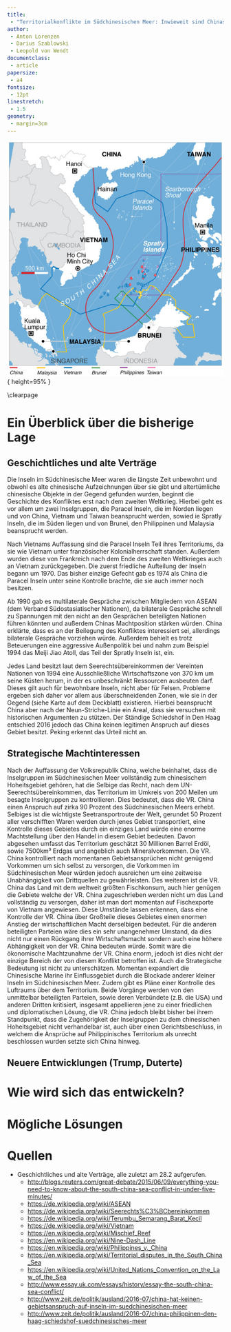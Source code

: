 ```yaml
---
title: 
 - "Territorialkonflikte im Südchinesischen Meer: Inwieweit sind Chinas Ansprüche gerechtfertigt?"
author:
 - Anton Lorenzen
 - Darius Szablowski
 - Leopold von Wendt
documentclass:
 - article
papersize:
 - a4
fontsize:
 - 12pt
linestretch:
 - 1.5
geometry: 
 - margin=3cm
---
```


![Die Gebietsansprüche im Südchinesischen Meer](South_China_Sea_claims_map.jpg){ height=95% }

\clearpage

# Ein Überblick über die bisherige Lage

## Geschichtliches und alte Verträge

Die Inseln im Südchinesische Meer waren die längste Zeit unbewohnt und 
obwohl es alte chinesische Aufzeichnungen über sie gibt und altertümliche chinesische
Objekte in der Gegend gefunden wurden, beginnt die Geschichte des Konfliktes erst nach dem
zweiten Weltkrieg. Hierbei geht es vor allem um zwei Inselgruppen, die Paracel Inseln,
die im Norden liegen und von China, Vietnam und Taiwan beansprucht werden, sowied ie Spratly Inseln, die im Süden liegen und von Brunei, den Philippinen und Malaysia beansprucht werden.

Nach Vietnams Auffassung sind die Paracel Inseln Teil ihres Territoriums, da sie wie
Vietnam unter französischer Kolonialherrschaft standen. Außerdem wurden diese von Frankreich
nach dem Ende des zweiten Weltkrieges auch an Vietnam zurückgegeben. 
Die zuerst friedliche Aufteilung der Inseln begann um 1970. Das bisher einzige Gefecht
gab es 1974 als China die Paracel Inseln unter seine Kontrolle brachte, 
die sie auch immer noch besitzen.

Ab 1990 gab es multilaterale Gespräche zwischen Mitgliedern von ASEAN (dem Verband 
Südostasiatischer Nationen), da bilaterale Gespräche schnell zu Spannungen
mit den nicht an den Gesprächen beteiligten Nationen führen könnten und
außerdem Chinas Machtposition stärken würden. China erklärte, dass es an der 
Beilegung des Konfliktes interessiert sei, allerdings bilaterale Gespräche vorziehen würde.
Außerdem behielt es trotz Beteuerungen eine aggressive Außenpolitik bei und nahm zum Beispiel
1994 das Meiji Jiao Atoll, das Teil der Spratly Inseln ist, ein.

Jedes Land besitzt laut dem Seerechtsübereinkommen der Vereinten Nationen von 1994 eine 
Ausschließliche Wirtschaftszone von 370 km um seine Küsten herum,
in der es unbeschränkt Ressourcen ausbeuten darf.
Dieses gilt auch für bewohnbare Inseln, nicht aber für Felsen.
Probleme ergeben sich daher vor allem aus überschneidenden Zonen, wie sie in der Gegend
(siehe Karte auf dem Deckblatt) existieren. Hierbei beansprucht China aber nach der 
Neun-Striche-Linie ein Areal, dass sie versuchen mit historischen Argumenten zu stützen.
Der Ständige Schiedshof in Den Haag entschied 2016 jedoch das China keinen 
legitimen Anspruch auf dieses Gebiet besitzt. Peking erkennt das Urteil nicht an.

## Strategische Machtinteressen
 
Nach der Auffassung der Volksrepublik China, welche beinhaltet, dass die 
Inselgruppen im Südchinesischen Meer vollständig zum chinesischem Hoheitsgebiet 
gehören, hat die Selbige das Recht, nach dem UN-Seerechtsübereinkommen, das 
Territorium im Umkreis von 200 Meilen um besagte Inselgruppen zu kontrollieren. 
Dies bedeutet, dass die VR. China einen Anspruch auf zirka 90 Prozent des 
Südchinesischen Meers erhebt. Selbiges ist die wichtigste Seetransportroute der 
Welt, gerundet 50 Prozent aller verschifften Waren werden durch jenes Gebiet 
transportiert, eine Kontrolle dieses Gebietes durch ein einziges Land würde eine 
enorme Machtstellung über den Handel in diesem Gebiet bedeuten. Davon 
abgesehen umfasst    das Territorium geschätzt 30 Millionen Barrel Erdöl, sowie 
7500km³ Erdgas und angeblich auch Mineralvorkommen. Die VR. China kontrolliert 
nach momentanen Gebietsansprüchen nicht genügend Vorkommen um sich selbst 
zu versorgen, die Vorkommen im Südchinesischen Meer würden jedoch ausreichen 
um eine zeitweise Unabhängigkeit von Drittquellen zu gewährleisten. Des weiteren 
ist die VR. China das Land mit dem weltweit größten Fischkonsum, auch hier 
genügen die Gebiete welche der VR. China zugeschrieben werden nicht um das 
Land vollständig zu versorgen, daher ist man dort momentan auf Fischexporte von 
Vietnam angewiesen. Diese Umstände lassen erkennen, dass eine Kontrolle der VR.
China über Großteile dieses Gebietes einen enormen Anstieg der wirtschaftlichen 
Macht derselbigen bedeutet. Für die anderen beteiligten Parteien wäre dies ein sehr 
unangenehmer Umstand, da dies nicht nur einen Rückgang ihrer Wirtschaftsmacht 
sondern auch eine höhere Abhängigkeit von der VR. China bedeuten würde. Somit 
wäre die ökonomische Machtzunahme der VR. China enorm, jedoch ist dies nicht der
einzige Bereich der von diesem Konflikt betroffen ist. Auch die Strategische 
Bedeutung ist nicht zu unterschätzen. Momentan expandiert die Chinesische Marine 
ihr Einflussgebiet durch die Blockade anderer kleiner Inseln im Südchinesischen 
Meer. Zudem gibt es Pläne einer Kontrolle des Luftraums über dem Territorium. 
Beide Vorgänge werden von den unmittelbar beteiligten Parteien, sowie deren 
Verbündete (z.B. die USA) und anderen Dritten kritisiert, insgesamt appellieren jene 
zu einer friedlichen und diplomatischen Lösung, die VR. China jedoch bleibt bisher 
bei ihrem Standpunkt, dass die Zugehörigkeit der Inselgruppen zu dem chinesischen 
Hoheitsgebiet nicht verhandelbar ist, auch über einen Gerichtsbeschluss, in welchem
die Ansprüche auf Philippinisches Territorium als unrecht beschlossen wurden setzte 
sich China hinweg.

## Neuere Entwicklungen (Trump, Duterte)

# Wie wird sich das entwickeln?



# Mögliche Lösungen



# Quellen 

 - Geschichtliches und alte Verträge, alle zuletzt am 28.2 aufgerufen.
    - http://blogs.reuters.com/great-debate/2015/06/09/everything-you-need-to-know-about-the-south-china-sea-conflict-in-under-five-minutes/
    - https://de.wikipedia.org/wiki/ASEAN
    - https://de.wikipedia.org/wiki/Seerechts%C3%BCbereinkommen
    - https://de.wikipedia.org/wiki/Terumbu_Semarang_Barat_Kecil
    - https://de.wikipedia.org/wiki/Vietnam
    - https://en.wikipedia.org/wiki/Mischief_Reef
    - https://en.wikipedia.org/wiki/Nine-Dash_Line
    - https://en.wikipedia.org/wiki/Philippines_v._China
    - https://en.wikipedia.org/wiki/Territorial_disputes_in_the_South_China_Sea
    - https://en.wikipedia.org/wiki/United_Nations_Convention_on_the_Law_of_the_Sea
    - http://www.essay.uk.com/essays/history/essay-the-south-china-sea-conflict/
    - http://www.zeit.de/politik/ausland/2016-07/china-hat-keinen-gebietsanspruch-auf-inseln-im-suedchinesischen-meer
    - http://www.zeit.de/politik/ausland/2016-07/china-philippinen-den-haag-schiedshof-suedchinesisches-meer
